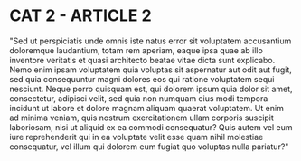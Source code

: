 # CAT 2 - ARTICLE 2

"Sed ut perspiciatis unde omnis iste natus error sit voluptatem accusantium doloremque laudantium, totam rem aperiam, eaque ipsa quae ab illo inventore veritatis et quasi architecto beatae vitae dicta sunt explicabo. Nemo enim ipsam voluptatem quia voluptas sit aspernatur aut odit aut fugit, sed quia consequuntur magni dolores eos qui ratione voluptatem sequi nesciunt. Neque porro quisquam est, qui dolorem ipsum quia dolor sit amet, consectetur, adipisci velit, sed quia non numquam eius modi tempora incidunt ut labore et dolore magnam aliquam quaerat voluptatem. Ut enim ad minima veniam, quis nostrum exercitationem ullam corporis suscipit laboriosam, nisi ut aliquid ex ea commodi consequatur? Quis autem vel eum iure reprehenderit qui in ea voluptate velit esse quam nihil molestiae consequatur, vel illum qui dolorem eum fugiat quo voluptas nulla pariatur?"